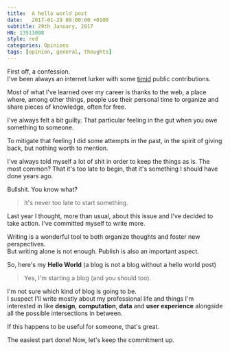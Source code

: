 ```yaml
---
title:  A hello world post
date:   2017-01-29 09:00:00 +0100
subtitle: 29th January, 2017
HN: 13513098
style: red
categories: Opinions
tags: [opinion, general, thoughts]
---
```


First off, a confession.  
I've been always an internet lurker with some [timid](https://therumorsofdata.tumblr.com/) public contributions.   

Most of what I've learned over my career is thanks to the web, a place where, among other things, people use their personal time to organize and share pieces of knowledge, often for free.

I've always felt a bit guilty. That particular feeling in the gut when you owe something to someone.

To mitigate that feeling I did some attempts in the past, in the spirit of giving back, but nothing worth to mention.

I've always told myself a lot of shit in order to keep the things as is.
The most common? That it's too late to begin, that it's something I should have done years ago.

Bullshit. You know what?

> It's never too late to start something.

Last year I thought, more than usual, about this issue and I've decided to take action.
I've committed myself to write more.

Writing is a wonderful tool to both organize thoughts and foster new perspectives.  
But writing alone is not enough. Publish is also an important aspect.

So, here's my **Hello World** (a blog is not a blog without a hello world post)

> Yes, I'm starting a blog (and you should too).  

I'm not sure which kind of blog is going to be.  
I suspect I'll write mostly about my professional life and things I'm interested in like **design**, **computation**, **data** and **user experience** alongside all the possible intersections in between.  

If this happens to be useful for someone, that's great.

The easiest part done! Now, let's keep the commitment up.

